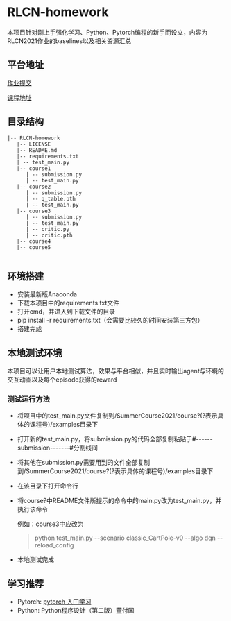 # RLCN-homework

本项目针对刚上手强化学习、Python、Pytorch编程的新手而设立，内容为RLCN2021作业的baselines以及相关资源汇总

## 平台地址
[作业提交](http://www.jidiai.cn/)

[课程地址](http://rlchina.org)

## 目录结构
```
|-- RLCN-homework
   |-- LICENSE
   |-- README.md
   |-- requirements.txt
   | -- test_main.py
   |-- course1
      | -- submission.py
      | -- test_main.py
   |-- course2
      | -- submission.py
      | -- q_table.pth
      | -- test_main.py
   |-- course3
      | -- submission.py
      | -- test_main.py
      | -- critic.py
      | -- critic.pth
   |-- course4
   |-- course5
  
```

## 环境搭建

- 安装最新版Anaconda
- 下载本项目中的requirements.txt文件
- 打开cmd，并进入到下载文件的目录
- pip install -r requirements.txt（会需要比较久的时间安装第三方包）
- 搭建完成

## 本地测试环境

本项目可以让用户本地测试算法，效果与平台相似，并且实时输出agent与环境的交互动画以及每个episode获得的reward

### 测试运行方法
- 将项目中的test_main.py文件复制到/SummerCourse2021/course?(?表示具体的课程号)/examples目录下
- 打开新的test_main.py，将submission.py的代码全部复制粘贴于#------submission-------#分割线间 
- 将其他在submission.py需要用到的文件全部复制到/SummerCourse2021/course?(?表示具体的课程号)/examples目录下
- 在该目录下打开命令行
- 将course?中README文件所提示的命令中的main.py改为test_main.py，并执行该命令
  
  例如：course3中应改为
  >python test_main.py --scenario classic_CartPole-v0 --algo dqn --reload_config 
- 本地测试完成

## 学习推荐
- Pytorch: [pytorch 入门学习](https://www.bilibili.com/video/BV12741177Cu?from=search&seid=9649423320149926035)
- Python: Python程序设计（第二版）董付国
